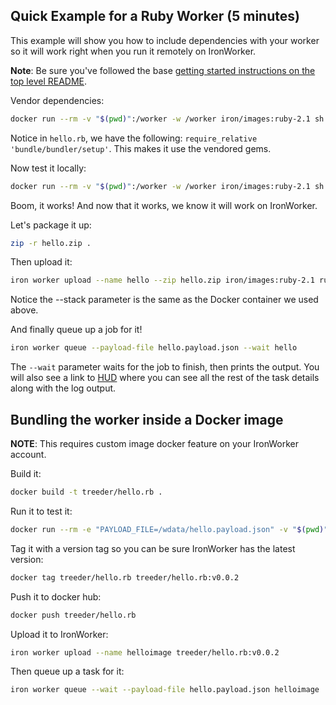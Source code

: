 ## Quick Example for a Ruby Worker (5 minutes)

This example will show you how to include dependencies with your worker so it will work right when you run it
remotely on IronWorker.

**Note**: Be sure you've followed the base [getting started instructions on the top level README](https://github.com/iron-io/dockerworker). 

Vendor dependencies:

```sh
docker run --rm -v "$(pwd)":/worker -w /worker iron/images:ruby-2.1 sh -c 'bundle install --standalone --clean'
```

Notice in `hello.rb`, we have the following: `require_relative 'bundle/bundler/setup'`. This makes it use the vendored gems. 

Now test it locally:

```sh
docker run --rm -v "$(pwd)":/worker -w /worker iron/images:ruby-2.1 sh -c 'ruby hello.rb -payload hello.payload.json -config hello.config.yml -id 123'
```

Boom, it works! And now that it works, we know it will work on IronWorker.

Let's package it up:

```sh
zip -r hello.zip .
```

Then upload it:

```sh
iron worker upload --name hello --zip hello.zip iron/images:ruby-2.1 ruby hello.rb
```

Notice the --stack parameter is the same as the Docker container we used above.

And finally queue up a job for it!

```sh
iron worker queue --payload-file hello.payload.json --wait hello
```

The `--wait` parameter waits for the job to finish, then prints the output.
You will also see a link to [HUD](http://hud.iron.io) where you can see all the rest of the task details along with the log output.

## Bundling the worker inside a Docker image

**NOTE**: This requires custom image docker feature on your IronWorker account. 

Build it:

```sh
docker build -t treeder/hello.rb .
```

Run it to test it:

```sh
docker run --rm -e "PAYLOAD_FILE=/wdata/hello.payload.json" -v "$(pwd)":/wdata treeder/hello.rb
```

Tag it with a version tag so you can be sure IronWorker has the latest version:

```sh
docker tag treeder/hello.rb treeder/hello.rb:v0.0.2
```

Push it to docker hub:

```sh
docker push treeder/hello.rb
```

Upload it to IronWorker:

```sh
iron worker upload --name helloimage treeder/hello.rb:v0.0.2
```

Then queue up a task for it:

```sh
iron worker queue --wait --payload-file hello.payload.json helloimage
```
